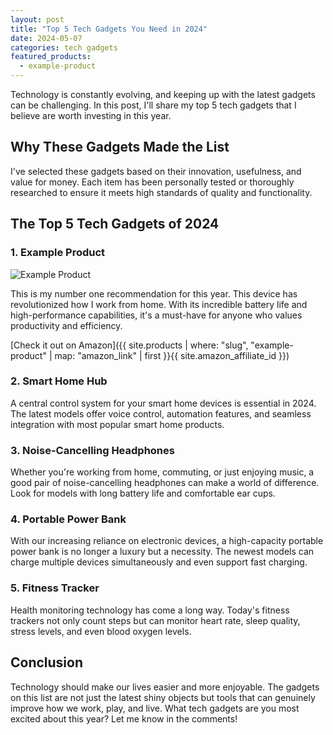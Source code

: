 ```yaml
---
layout: post
title: "Top 5 Tech Gadgets You Need in 2024"
date: 2024-05-07
categories: tech gadgets
featured_products:
  - example-product
---
```


Technology is constantly evolving, and keeping up with the latest gadgets can be challenging. In this post, I'll share my top 5 tech gadgets that I believe are worth investing in this year.

## Why These Gadgets Made the List

I've selected these gadgets based on their innovation, usefulness, and value for money. Each item has been personally tested or thoroughly researched to ensure it meets high standards of quality and functionality.

## The Top 5 Tech Gadgets of 2024

### 1. Example Product

![Example Product](/assets/images/product-placeholder.jpg)

This is my number one recommendation for this year. This device has revolutionized how I work from home. With its incredible battery life and high-performance capabilities, it's a must-have for anyone who values productivity and efficiency.

[Check it out on Amazon]({{ site.products | where: "slug", "example-product" | map: "amazon_link" | first }}{{ site.amazon_affiliate_id }})

### 2. Smart Home Hub

A central control system for your smart home devices is essential in 2024. The latest models offer voice control, automation features, and seamless integration with most popular smart home products.

### 3. Noise-Cancelling Headphones

Whether you're working from home, commuting, or just enjoying music, a good pair of noise-cancelling headphones can make a world of difference. Look for models with long battery life and comfortable ear cups.

### 4. Portable Power Bank

With our increasing reliance on electronic devices, a high-capacity portable power bank is no longer a luxury but a necessity. The newest models can charge multiple devices simultaneously and even support fast charging.

### 5. Fitness Tracker

Health monitoring technology has come a long way. Today's fitness trackers not only count steps but can monitor heart rate, sleep quality, stress levels, and even blood oxygen levels.

## Conclusion

Technology should make our lives easier and more enjoyable. The gadgets on this list are not just the latest shiny objects but tools that can genuinely improve how we work, play, and live. What tech gadgets are you most excited about this year? Let me know in the comments! 